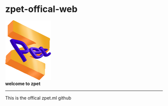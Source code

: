 # zpet-offical-web
![Image of zpet](/images/discord.png)<br>
**welcome to zpet**
<hr>
This is the offical zpet.ml github
